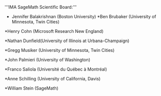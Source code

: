 '''IMA SageMath Scientific Board:'''

 * Jennifer Balakrishnan	(Boston University)
*Ben Brubaker	(University of Minnesota, Twin Cities)

*Henry Cohn	(Microsoft Research New England)

*Nathan Dunfield(University of Illinois at Urbana-Champaign)

*Gregg Musiker	(University of Minnesota, Twin Cities)

*John Palmieri	(University of Washington)

*Franco Saliola	(Université du Québec à Montréal)

*Anne Schilling	(University of California, Davis)

*William Stein	(SageMath)

